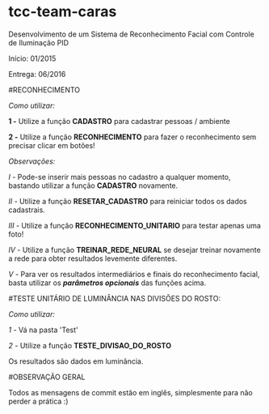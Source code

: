 # tcc-team-caras
Desenvolvimento de um Sistema de Reconhecimento Facial com Controle de Iluminação PID

Início:   01/2015

Entrega:  06/2016


#RECONHECIMENTO

*Como utilizar:*

**1 -** Utilize a função **CADASTRO** para cadastrar pessoas / ambiente

**2 -** Utilize a função **RECONHECIMENTO** para fazer o reconhecimento sem precisar clicar em botões!

*Observações:*

*I -* Pode-se inserir mais pessoas no cadastro a qualquer momento, bastando utilizar a função **CADASTRO** novamente.

*II -* Utilize a função **RESETAR_CADASTRO** para reiniciar todos os dados cadastrais.

*III -* Utilize a função **RECONHECIMENTO_UNITARIO** para testar apenas uma foto!

*IV -* Utilize a função **TREINAR_REDE_NEURAL** se desejar treinar novamente a rede para obter resultados levemente diferentes.

*V -* Para ver os resultados intermediários e finais do reconhecimento facial, basta utilizar os ***parâmetros opcionais*** das funções acima.

#TESTE UNITÁRIO DE LUMINÂNCIA NAS DIVISÕES DO ROSTO:

*Como utilizar:*

*1 -* Vá na pasta 'Test'

*2 -* Utilize a função **TESTE_DIVISAO_DO_ROSTO**

Os resultados são dados em luminância.

#OBSERVAÇÃO GERAL

Todos as mensagens de commit estão em inglês, simplesmente para não perder a prática :)
